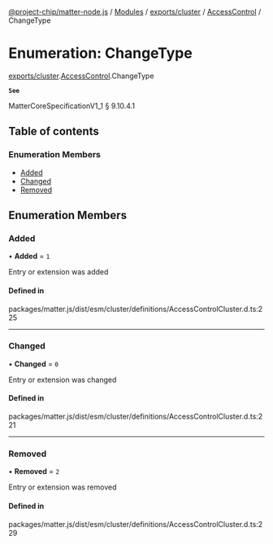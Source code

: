 [@project-chip/matter-node.js](../README.md) / [Modules](../modules.md) / [exports/cluster](../modules/exports_cluster.md) / [AccessControl](../modules/exports_cluster.AccessControl.md) / ChangeType

# Enumeration: ChangeType

[exports/cluster](../modules/exports_cluster.md).[AccessControl](../modules/exports_cluster.AccessControl.md).ChangeType

**`See`**

MatterCoreSpecificationV1_1 § 9.10.4.1

## Table of contents

### Enumeration Members

- [Added](exports_cluster.AccessControl.ChangeType.md#added)
- [Changed](exports_cluster.AccessControl.ChangeType.md#changed)
- [Removed](exports_cluster.AccessControl.ChangeType.md#removed)

## Enumeration Members

### Added

• **Added** = ``1``

Entry or extension was added

#### Defined in

packages/matter.js/dist/esm/cluster/definitions/AccessControlCluster.d.ts:225

___

### Changed

• **Changed** = ``0``

Entry or extension was changed

#### Defined in

packages/matter.js/dist/esm/cluster/definitions/AccessControlCluster.d.ts:221

___

### Removed

• **Removed** = ``2``

Entry or extension was removed

#### Defined in

packages/matter.js/dist/esm/cluster/definitions/AccessControlCluster.d.ts:229
